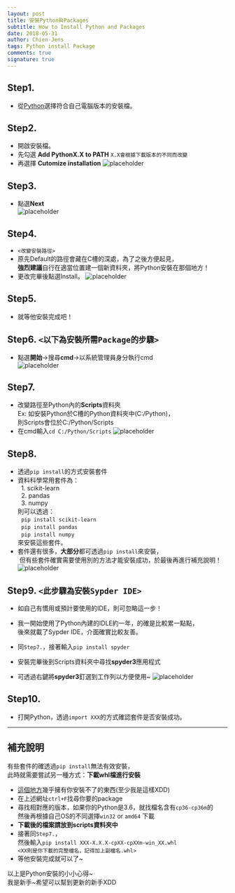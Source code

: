 ```yaml
---
layout: post
title: 安裝Python與Packages
subtitle: How to Install Python and Packages
date: 2018-05-31
author: Chien-Jens
tags: Python install Package
comments: true
signature: true
---
```


## Step1. 
- 從[Python](https://www.python.org/downloads/)選擇符合自己電腦版本的安裝檔。


## Step2. 
- 開啟安裝檔。
- 先勾選 **Add PythonX.X to PATH** `X.X會根據下載版本的不同而改變`
- 再選擇 **Cutomize installation**
![placeholder](/img_posts/pyinstall01.jpg "step2.")


## Step3. 
- 點選**Next** <br/>
![placeholder](/img_posts/pyinstall02.jpg "step3.")


## Step4.
- `<改變安裝路徑>`
- 原先Default的路徑會藏在C槽的深處，為了之後方便起見，<br/>
**強烈建議**自行在適當位置建一個新資料夾，將Python安裝在那個地方！
- 更改完畢後點選Install。
![placeholder](/img_posts/pyinstall03.jpg "step4.")


## Step5. 
- 就等他安裝完成吧！


## Step6. `<以下為安裝所需Package的步驟>`
- 點選**開始**→搜尋**cmd**→以系統管理員身分執行cmd<br/>
![placeholder](/img_posts/pyinstall04.jpg "step6.")


## Step7.
- 改變路徑至Python內的**Scripts**資料夾<br/>
Ex: 如安裝Python於C槽的Python資料夾中(C:/Python)，<br/>
則Scripts會位於C:/Python/Scripts
- 在cmd輸入`cd C:/Python/Scripts`
![placeholder](/img_posts/pyinstall05.jpg "step7.")


## Step8. 
- 透過`pip install`的方式安裝套件
- 資料科學常用套件為：<br/>
&nbsp;&nbsp;1. scikit-learn<br/>
&nbsp;&nbsp;2. pandas<br/>
&nbsp;&nbsp;3. numpy<br/>
則可以透過：<br/>
&nbsp;&nbsp;`pip install scikit-learn`<br/>
&nbsp;&nbsp;`pip install pandas`<br/>
&nbsp;&nbsp;`pip install numpy`<br/>
來安裝這些套件。
- 套件還有很多，**大部分**都可透過`pip install`來安裝，<br/>&nbsp;但有些套件確實需要使用別的方法才能安裝成功，於最後再進行補充說明！
![placeholder](/img_posts/pyinstall06.jpg "step8.")


## Step9. `<此步驟為安裝Sypder IDE>`
- 如自己有慣用或預計要使用的IDE，則可忽略這一步！
- 我一開始使用了Python內建的IDLE約一年，的確是比較累一點點，<br/>
後來就載了Sypder IDE，介面確實比較友善。

- 同`Step7.`，接著輸入`pip install spyder`
- 安裝完畢後到Scripts資料夾中尋找**spyder3**應用程式
- 可透過右鍵將**spyder3**釘選到工作列以方便使用~
![placeholder](/img_posts/pyinstall07.jpg "step9.")


## Step10. 
- 打開Python，透過`import XXX`的方式確認套件是否安裝成功。

-------------------------------------------------------------------------------------


## 補充說明
有些套件的確透過`pip install`無法有效安裝，<br/>
此時就需要嘗試另一種方式：**下載whl檔進行安裝**
- [這個地方](https://www.lfd.uci.edu/~gohlke/pythonlibs/)幾乎擁有你安裝不了的東西(至少我是這樣XDD)
- 在上述網址`ctrl+F`找尋你要的package
- 尋找相對應的版本，如果你的Python是3.6，就找檔名含有`cp36-cp36m`的 <br/>
然後再根據自己OS的不同選擇`win32` or `amd64` 下載
- **下載後的檔案請放到scripts資料夾中**
- 接著同`Step7.`，<br/>
然後輸入`pip install XXX‑X.X.X‑cpXX‑cpXXm‑win_XX.whl` <br/>
`<XX則是你下載的完整檔名，記得加上副檔名.whl>`
- 等他安裝完成就可以了~

以上是Python安裝的小小心得~ <br/>
我是新手~希望可以幫到更新的新手XDD
